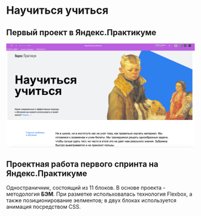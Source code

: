 # Научиться учиться
## Первый проект в Яндекс.Практикуме
![Скриншот проекта](/images/readme.jpg)

Проектная работа первого спринта на **Яндекс.Практикуме**
---
Одностраничник, состоящий из 11 блоков. В основе проекта - методология **БЭМ**.
При разметке испольховалась технология Flexbox, а также позиционирование эелментов; в двух блоках используется анимация посредством CSS.
